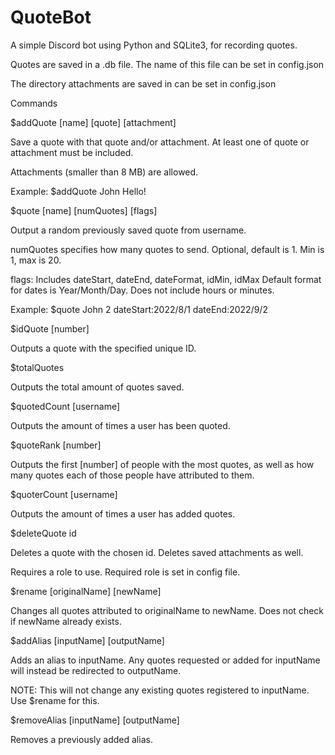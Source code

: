 # QuoteBot
A simple Discord bot using Python and SQLite3, for recording quotes.

Quotes are saved in a .db file. The name of this file can be set in config.json

The directory attachments are saved in can be set in config.json


Commands

$addQuote [name] [quote] [attachment]

Save a quote with that quote and/or attachment. At least one of quote or attachment must be included.

Attachments (smaller than 8 MB) are allowed.

Example: $addQuote John Hello!


$quote [name] [numQuotes] [flags]

Output a random previously saved quote from username. 

numQuotes specifies how many quotes to send. Optional, default is 1. Min is 1, max is 20.

flags: Includes dateStart, dateEnd, dateFormat, idMin, idMax
  Default format for dates is Year/Month/Day. Does not include hours or minutes.

Example: $quote John 2 dateStart:2022/8/1 dateEnd:2022/9/2


$idQuote [number]

Outputs a quote with the specified unique ID.


$totalQuotes

Outputs the total amount of quotes saved.


$quotedCount [username]

Outputs the amount of times a user has been quoted.


$quoteRank [number]

Outputs the first [number] of people with the most quotes, as well as how many quotes each of those people have attributed to them.


$quoterCount [username]

Outputs the amount of times a user has added quotes.


$deleteQuote id

Deletes a quote with the chosen id. Deletes saved attachments as well.

Requires a role to use. Required role is set in config file.


$rename [originalName] [newName]

Changes all quotes attributed to originalName to newName. Does not check if newName already exists.


$addAlias [inputName] [outputName]

Adds an alias to inputName. Any quotes requested or added for inputName will instead be redirected to outputName.

NOTE: This will not change any existing quotes registered to inputName. Use $rename for this.


$removeAlias [inputName] [outputName]

Removes a previously added alias.